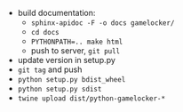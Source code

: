   - build documentation:
    - `sphinx-apidoc -F -o docs gamelocker/`
    - `cd docs`
    - `PYTHONPATH=.. make html`
    - push to server, `git pull`
  - update version in setup.py
  - `git tag` and push
  - `python setup.py bdist_wheel`
  - `python setup.py sdist`
  - `twine upload dist/python-gamelocker-*`
